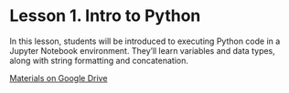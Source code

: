 # Lesson 1. Intro to Python

In this lesson, students will be introduced to executing Python code in a Jupyter Notebook environment. They’ll learn variables and data types, along with string formatting and concatenation.


[Materials on Google Drive](https://drive.google.com/drive/folders/1R9z46njAaOQbohFG3eb--FlA2VmLLXJO?usp=sharing)
